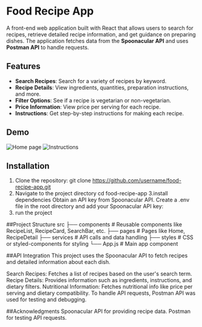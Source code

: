 # Food Recipe App

A front-end web application built with React that allows users to search for recipes, retrieve detailed recipe information, and get guidance on preparing dishes. The application fetches data from the **Spoonacular API** and uses **Postman API** to handle requests.

## Features

- **Search Recipes**: Search for a variety of recipes by keyword.
- **Recipe Details**: View ingredients, quantities, preparation instructions, and more.
- **Filter Options**: See if a recipe is vegetarian or non-vegetarian.
- **Price Information**: View price per serving for each recipe.
- **Instructions**: Get step-by-step instructions for making each recipe.

## Demo

![Home page](https://github.com/user-attachments/assets/50515de4-6527-4910-ab11-ef6db7eb55a6)
![Instructions](https://github.com/user-attachments/assets/e1a33e64-b677-4d19-88ea-abf7edd317a8)


## Installation

1. Clone the repository:
   git clone https://github.com/username/food-recipe-app.git
2. Navigate to the project directory
   cd food-recipe-app
3.install dependencies
  Obtain an API key from Spoonacular API.
  Create a .env file in the root directory and add your Spoonacular API key:
4. run the project
   

##Project Structure
  src
  ├── components     # Reusable components like RecipeList, RecipeCard, SearchBar, etc.
  ├── pages          # Pages like Home, RecipeDetail
  ├── services       # API calls and data handling
  ├── styles         # CSS or styled-components for styling
  └── App.js         # Main app component
  
##API Integration
  This project uses the Spoonacular API to fetch recipes and detailed information about each dish.
  
  Search Recipes: Fetches a list of recipes based on the user's search term.
  Recipe Details: Provides information such as ingredients, instructions, and dietary filters.
  Nutritional Information: Fetches nutritional info like price per serving and dietary compatibility.
  To handle API requests, Postman API was used for testing and debugging.

##Acknowledgments
  Spoonacular API for providing recipe data.
  Postman for testing API requests.
